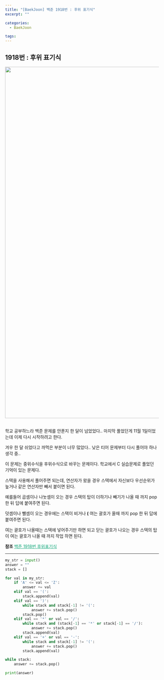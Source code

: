 ```yaml
---
title: "[BaekJoon] 백준 1918번 : 후위 표기식"
excerpt: ""

categories:
  - BaekJoon

tags:
---
```


## 1918번 : 후위 표기식

<center><img width="1150" alt="" src="https://user-images.githubusercontent.com/54533309/102189553-28ab6780-3efa-11eb-873c-1f6b89e015fb.png">
</center>

<br>

학교 공부하느라 백준 문제를 안푼지 한 달이 넘었었다.. 마지막 풀었던게 11월 1일이었는데 이제 다시 시작하려고 한다.

겨우 한 달 쉬었다고 까먹은 부분이 너무 많았다.. 낮은 티어 문제부터 다시 풀어야 하나 생각 중..

이 문제는 중위수식을 후위수식으로 바꾸는 문제이다. 학교에서 C 실습문제로 풀었던 기억이 있는 문제다.

스택을 사용해서 풀어주면 되는데, 연산자가 왔을 경우 스택에서 자신보다 우선순위가 높거나 같은 연산자만 빼서 붙이면 된다.

예를들어 곱셈이나 나눗셈이 오는 경우 스택의 탑이 더하기나 빼기가 나올 때 까지 pop 한 뒤 답에 붙여주면 된다.

덧셈이나 뺄셈이 오는 경우에는 스택이 비거나 **(** 여는 괄호가 올때 까지 pop 한 뒤 답에 붙여주면 된다.

여는 괄호가 나올때는 스택에 넣어주기만 하면 되고 닫는 괄호가 나오는 경우 스택의 탑이 여는 괄호가 나올 때 까지 작업 하면 된다.

**참조** <a href="https://jaimemin.tistory.com/828" style="color:#0FA678">백준 1918번 후위표기식</a>

---

```python
my_str = input()
answer = ""
stack = []

for val in my_str:
	if 'A' <= val <= 'Z':
		answer += val
	elif val == '(':
		stack.append(val)
	elif val == ')':
		while stack and stack[-1] != '(':
			answer += stack.pop()
		stack.pop()
	elif val == '*' or val == '/':
		while stack and (stack[-1] == '*' or stack[-1] == '/'):
			answer += stack.pop()
		stack.append(val)
	elif val == '+' or val == '-':
		while stack and stack[-1] != '(':
			answer += stack.pop()
		stack.append(val)

while stack:
	answer += stack.pop()

print(answer)
```

<br>